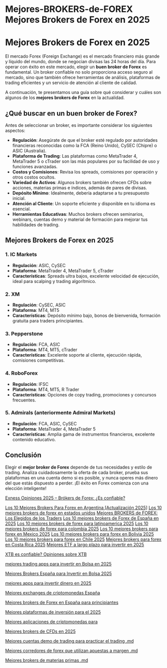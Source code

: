 # Mejores-BROKERS-de-FOREX Mejores Brokers de Forex en 2025

# Mejores Brokers de Forex en 2025

El mercado Forex (Foreign Exchange) es el mercado financiero más grande y líquido del mundo, donde se negocian divisas las 24 horas del día. Para operar con éxito en este mercado, elegir un **buen broker de Forex** es fundamental. Un broker confiable no solo proporciona acceso seguro al mercado, sino que también ofrece herramientas de análisis, plataformas de trading eficientes y un servicio de atención al cliente de calidad.

A continuación, te presentamos una guía sobre qué considerar y cuáles son algunos de los **mejores brokers de Forex** en la actualidad.

## ¿Qué buscar en un buen broker de Forex?

Antes de seleccionar un broker, es importante considerar los siguientes aspectos:

- **Regulación**: Asegúrate de que el broker esté regulado por autoridades financieras reconocidas como la FCA (Reino Unido), CySEC (Chipre) o ASIC (Australia).
- **Plataforma de Trading**: Las plataformas como MetaTrader 4, MetaTrader 5 o cTrader son las más populares por su facilidad de uso y funciones avanzadas.
- **Costos y Comisiones**: Revisa los spreads, comisiones por operación y otros costos ocultos.
- **Variedad de Activos**: Algunos brokers también ofrecen CFDs sobre acciones, materias primas e índices, además de pares de divisas.
- **Depósito Mínimo**: Idealmente, debería adaptarse a tu presupuesto inicial.
- **Atención al Cliente**: Un soporte eficiente y disponible en tu idioma es esencial.
- **Herramientas Educativas**: Muchos brokers ofrecen seminarios, webinars, cuentas demo y material de formación para mejorar tus habilidades de trading.

## Mejores Brokers de Forex en 2025

### 1. **IC Markets**
- **Regulación**: ASIC, CySEC
- **Plataforma**: MetaTrader 4, MetaTrader 5, cTrader
- **Características**: Spreads ultra bajos, excelente velocidad de ejecución, ideal para scalping y trading algorítmico.

### 2. **XM**
- **Regulación**: CySEC, ASIC
- **Plataforma**: MT4, MT5
- **Características**: Depósito mínimo bajo, bonos de bienvenida, formación gratuita para traders principiantes.

### 3. **Pepperstone**
- **Regulación**: FCA, ASIC
- **Plataforma**: MT4, MT5, cTrader
- **Características**: Excelente soporte al cliente, ejecución rápida, comisiones competitivas.

### 4. **RoboForex**
- **Regulación**: IFSC
- **Plataforma**: MT4, MT5, R Trader
- **Características**: Opciones de copy trading, promociones y concursos frecuentes.

### 5. **Admirals (anteriormente Admiral Markets)**
- **Regulación**: FCA, ASIC, CySEC
- **Plataforma**: MetaTrader 4, MetaTrader 5
- **Características**: Amplia gama de instrumentos financieros, excelente contenido educativo.

## Conclusión

Elegir el **mejor broker de Forex** depende de tus necesidades y estilo de trading. Analiza cuidadosamente la oferta de cada broker, prueba sus plataformas en una cuenta demo si es posible, y nunca operes más dinero del que estás dispuesto a perder. ¡El éxito en Forex comienza con una elección inteligente!

[Exness Opiniones 2025 – Brókers de Forex: ¿Es confiable?](https://github.com/ForexBrokerReview/Mejores-BROKERS-de-FOREX/blob/main/Exness%20Opiniones%20%E2%80%93%20Br%C3%B3kers%20de%20Forex%3A%20%C2%BFEs%20confiable%3F.md)

[Los 10 Mejores Brokers Para Forex en Argentina [Actualización 2025]]()
[Los 10 mejores brokers de forex en estados unidos]()
[Mejores BROKERS de FOREX: Los Elegidos de los Traders](https://github.com/ForexBrokerReview/Mejores-BROKERS-de-FOREX/blob/main/Mejores%20BROKERS%20de%20FOREX%3A%20Los%20Elegidos%20de%20los%20Traders.md)
[Los 10 mejores brokers de Forex de España en 2025](https://github.com/ForexBrokerReview/Mejores-BROKERS-de-FOREX/blob/main/Los%2010%20mejores%20brokers%20de%20Forex%20de%20Espa%C3%B1a%20.md)
[Los 10 mejores brokers de forex para latinoamerica 2025](https://github.com/ForexBrokerReview/Mejores-BROKERS-de-FOREX/blob/main/Los%2010%20mejores%20brokers%20de%20forex%20para%20latinoamerica%20.md)
[Los 10 mejores brokers de forex para colombia 2025](https://github.com/ForexBrokerReview/Mejores-BROKERS-de-FOREX/blob/main/Los%2010%20mejores%20brokers%20de%20forex%20para%20colombia%20.md)
[Los 10 mejores brokers para forex en Mexico 2025](https://github.com/ForexBrokerReview/Mejores-BROKERS-de-FOREX/blob/main/Los%2010%20mejores%20brokers%20para%20forex%20en%20Mexico%20.md)
[Los 10 mejores brokers para forex en Bolivia 2025](https://github.com/ForexBrokerReview/Mejores-BROKERS-de-FOREX/blob/main/Los%2010%20mejores%20brokers%20para%20forex%20en%20Bolivia%20.md)
[Los 10 mejores brokers para forex en Chile 2025](https://github.com/ForexBrokerReview/Mejores-BROKERS-de-FOREX/blob/main/Los%2010%20mejores%20brokers%20para%20forex%20en%20Chile%20.md)
[Mejores brokers para forex en Costa Rica 2025](https://github.com/ForexBrokerReview/Mejores-BROKERS-de-FOREX/blob/main/Los%2010%20mejores%20brokers%20para%20forex%20en%20Costa%20Rica%20.md)
[Mejores ETF a largo plazo para invertir en 2025](https://github.com/ForexBrokerReview/Mejores-BROKERS-de-FOREX/blob/main/Mejores%20ETF%20a%20largo%20plazo%20para%20invertir%20.md)

[XTB es confiable? Opiniones sobre XTB](https://github.com/ForexBrokerReview/Mejores-BROKERS-de-FOREX/blob/main/XTB%20es%20confiable%3F%20Opiniones%20sobre%20XTB.md)



[mejores trading apps para invertir en Bolsa en 2025](https://github.com/ForexBrokerReview/Mejores-BROKERS-de-FOREX/blob/main/mejores%20trading%20apps%20para%20invertir%20en%20Bolsa%20.md)

[Mejores Brokers España para Invertir en Bolsa 2025](https://github.com/ForexBrokerReview/Mejores-BROKERS-de-FOREX/blob/main/Mejores%20Brokers%20Espa%C3%B1a%20para%20Invertir%20en%20Bolsa%202025.md)

[mejores apps para invertir dinero en 2025](https://github.com/ForexBrokerReview/Mejores-BROKERS-de-FOREX/blob/main/mejores%20apps%20para%20invertir%20dinero%20en%202025.md)

[Mejores exchanges de criptomonedas España](https://github.com/ForexBrokerReview/Mejores-BROKERS-de-FOREX/blob/main/Mejores%20exchanges%20de%20criptomonedas%20Espa%C3%B1a.md)

[Mejores brokers de Forex en España para principiantes](https://github.com/ForexBrokerReview/Mejores-BROKERS-de-FOREX/blob/main/Mejores%20brokers%20de%20Forex%20en%20Espa%C3%B1a%20para%20principiantes.md)

[Mejores plataformas de inversión para el 2025](https://github.com/ForexBrokerReview/Mejores-BROKERS-de-FOREX/blob/main/Mejores%20plataformas%20de%20inversi%C3%B3n%20para%20.md)

[Mejores aplicaciones de criptomonedas para](https://github.com/ForexBrokerReview/Mejores-BROKERS-de-FOREX/blob/main/Mejores%20aplicaciones%20de%20criptomonedas%20para.md)

[Mejores brokers de CFDs en 2025](https://github.com/ForexBrokerReview/Mejores-BROKERS-de-FOREX/blob/main/Mejores%20brokers%20de%20CFDs%20en%202025.md)

[Mejores cuentas demo de trading para practicar el trading .md](https://github.com/ForexBrokerReview/Mejores-BROKERS-de-FOREX/blob/main/Mejores%20cuentas%20demo%20de%20trading%20para%20practicar%20el%20trading%20.md)

[Mejores corredores de forex que utilizan apuestas a margen .md](https://github.com/ForexBrokerReview/Mejores-BROKERS-de-FOREX/blob/main/Mejores%20corredores%20de%20forex%20que%20utilizan%20apuestas%20a%20margen%20.md)

[Mejores brokers de materias primas .md](https://github.com/ForexBrokerReview/Mejores-BROKERS-de-FOREX/blob/main/Mejores%20brokers%20de%20materias%20primas%20.md)
